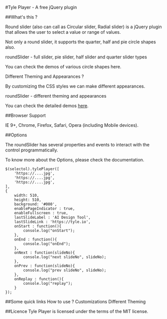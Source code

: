 #Tyle Player - A free jQuery plugin

##What's this ?

Round slider (also can call as Circular slider, Radial slider) is a jQuery plugin that allows the user to select a value or range of values.

Not only a round slider, it supports the quarter, half and pie circle shapes also.

roundSlider - full slider, pie slider, half slider and quarter slider types

You can check the demos of various circle shapes here.

Different Theming and Appearances ?

By customizing the CSS styles we can make different appearances.

roundSlider - different theming and appearances

You can check the detailed demos [here](https://tyle.io/cards).


##Browser Support

IE 9+, Chrome, Firefox, Safari, Opera (including Mobile devices).


##Options

The roundSlider has several properties and events to interact with the control programmatically.

To know more about the Options, please check the documentation.
```
$(selectol).tylePlayer([
    'https://....jpg',
    'https://....jpg',
    'https://....jpg',
],
{
    width: 510,
    height: 510,
    background: '#000',
    enablePageIndicator : true,
    enableFullscreen : true,
    lastSlideLabel : 'AI Design Tool',
    lastSlideLink : 'https://tyle.io',
    onStart : function(){
        console.log("onStart");
    },
    onEnd : function(){
        console.log("onEnd");
    },
    onNext : function(slideNo){
        console.log("next slideNo", slideNo);
    },
    onPrev : function(slideNo){
        console.log("prev slideNo", slideNo);
    },
    onReplay : function(){
        console.log("replay");
    }
});
```

##Some quick links
How to use ?
Customizations
Different Theming


##Licence
Tyle Player is licensed under the terms of the MIT license.
